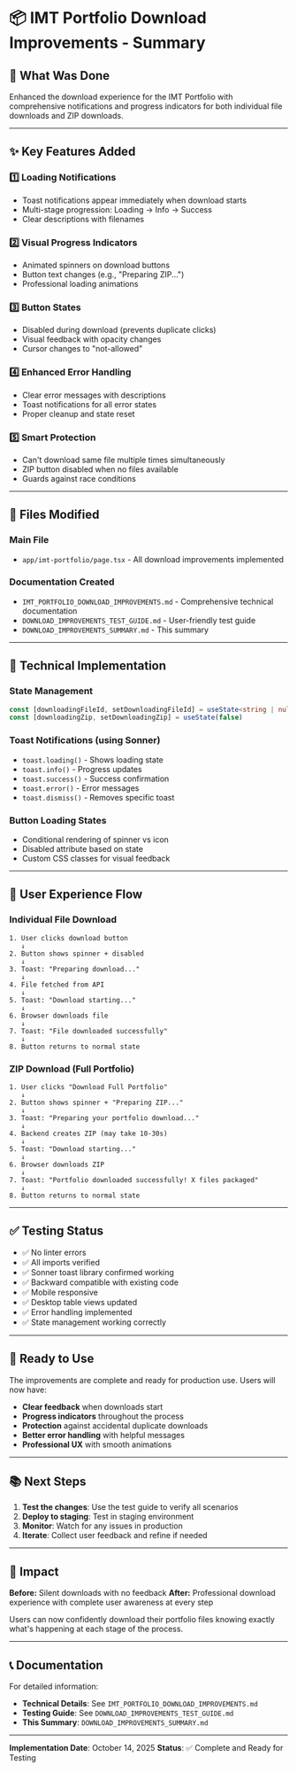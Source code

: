 # 📦 IMT Portfolio Download Improvements - Summary

## 🎯 What Was Done

Enhanced the download experience for the IMT Portfolio with comprehensive notifications and progress indicators for both individual file downloads and ZIP downloads.

---

## ✨ Key Features Added

### 1️⃣ **Loading Notifications**
- Toast notifications appear immediately when download starts
- Multi-stage progression: Loading → Info → Success
- Clear descriptions with filenames

### 2️⃣ **Visual Progress Indicators**
- Animated spinners on download buttons
- Button text changes (e.g., "Preparing ZIP...")
- Professional loading animations

### 3️⃣ **Button States**
- Disabled during download (prevents duplicate clicks)
- Visual feedback with opacity changes
- Cursor changes to "not-allowed"

### 4️⃣ **Enhanced Error Handling**
- Clear error messages with descriptions
- Toast notifications for all error states
- Proper cleanup and state reset

### 5️⃣ **Smart Protection**
- Can't download same file multiple times simultaneously
- ZIP button disabled when no files available
- Guards against race conditions

---

## 📁 Files Modified

### Main File
- `app/imt-portfolio/page.tsx` - All download improvements implemented

### Documentation Created
- `IMT_PORTFOLIO_DOWNLOAD_IMPROVEMENTS.md` - Comprehensive technical documentation
- `DOWNLOAD_IMPROVEMENTS_TEST_GUIDE.md` - User-friendly test guide
- `DOWNLOAD_IMPROVEMENTS_SUMMARY.md` - This summary

---

## 🔧 Technical Implementation

### State Management
```typescript
const [downloadingFileId, setDownloadingFileId] = useState<string | null>(null)
const [downloadingZip, setDownloadingZip] = useState(false)
```

### Toast Notifications (using Sonner)
- `toast.loading()` - Shows loading state
- `toast.info()` - Progress updates
- `toast.success()` - Success confirmation
- `toast.error()` - Error messages
- `toast.dismiss()` - Removes specific toast

### Button Loading States
- Conditional rendering of spinner vs icon
- Disabled attribute based on state
- Custom CSS classes for visual feedback

---

## 🎨 User Experience Flow

### Individual File Download
```
1. User clicks download button
   ↓
2. Button shows spinner + disabled
   ↓
3. Toast: "Preparing download..."
   ↓
4. File fetched from API
   ↓
5. Toast: "Download starting..."
   ↓
6. Browser downloads file
   ↓
7. Toast: "File downloaded successfully"
   ↓
8. Button returns to normal state
```

### ZIP Download (Full Portfolio)
```
1. User clicks "Download Full Portfolio"
   ↓
2. Button shows spinner + "Preparing ZIP..."
   ↓
3. Toast: "Preparing your portfolio download..."
   ↓
4. Backend creates ZIP (may take 10-30s)
   ↓
5. Toast: "Download starting..."
   ↓
6. Browser downloads ZIP
   ↓
7. Toast: "Portfolio downloaded successfully! X files packaged"
   ↓
8. Button returns to normal state
```

---

## ✅ Testing Status

- ✅ No linter errors
- ✅ All imports verified
- ✅ Sonner toast library confirmed working
- ✅ Backward compatible with existing code
- ✅ Mobile responsive
- ✅ Desktop table views updated
- ✅ Error handling implemented
- ✅ State management working correctly

---

## 🚀 Ready to Use

The improvements are complete and ready for production use. Users will now have:

- **Clear feedback** when downloads start
- **Progress indicators** throughout the process
- **Protection** against accidental duplicate downloads
- **Better error handling** with helpful messages
- **Professional UX** with smooth animations

---

## 📚 Next Steps

1. **Test the changes**: Use the test guide to verify all scenarios
2. **Deploy to staging**: Test in staging environment
3. **Monitor**: Watch for any issues in production
4. **Iterate**: Collect user feedback and refine if needed

---

## 🎉 Impact

**Before:** Silent downloads with no feedback
**After:** Professional download experience with complete user awareness at every step

Users can now confidently download their portfolio files knowing exactly what's happening at each stage of the process.

---

## 📞 Documentation

For detailed information:
- **Technical Details**: See `IMT_PORTFOLIO_DOWNLOAD_IMPROVEMENTS.md`
- **Testing Guide**: See `DOWNLOAD_IMPROVEMENTS_TEST_GUIDE.md`
- **This Summary**: `DOWNLOAD_IMPROVEMENTS_SUMMARY.md`

---

**Implementation Date**: October 14, 2025
**Status**: ✅ Complete and Ready for Testing

